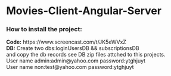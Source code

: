 # Movies-Client-Angular-Server
<h3>How to install the project:</h3>
<strong>Code:</strong> https://www.screencast.com/t/JK5eWVxZ   <br/>
<strong>DB:</strong> Create two dbs:loginUsersDB && subscriptionsDB <br/>
and copy the db records see DB zip files attched to this projects.<br/>
User name admin:admin@yahoo.com  password:ytghjuyt<br/>
User name non:test@yahoo.com  password:ytghjuyt<br/>
